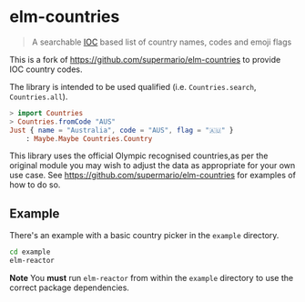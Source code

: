 # elm-countries

> A searchable [IOC](https://en.wikipedia.org/wiki/ISO_3166-1) based list of country names, codes and emoji flags

This is a fork of https://github.com/supermario/elm-countries to provide IOC country codes.

The library is intended to be used qualified (i.e. `Countries.search`, `Countries.all`).

```elm
> import Countries
> Countries.fromCode "AUS"
Just { name = "Australia", code = "AUS", flag = "🇦🇺" }
    : Maybe.Maybe Countries.Country
```

This library uses the official Olympic recognised countries,as per the original module you may wish to adjust the data as appropriate for your own use case. See https://github.com/supermario/elm-countries for examples of how to do so.


## Example

There's an example with a basic country picker in the `example` directory.

```sh
cd example
elm-reactor
```

**Note** You **must** run `elm-reactor` from within the `example` directory to use the correct package dependencies.
